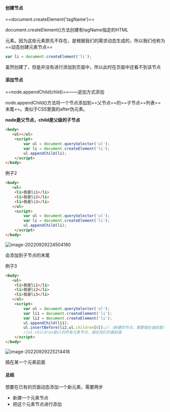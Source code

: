 #### 创建节点

==document.createElement('tagName')==

document.createElement()方法创建有tagName指定的HTML

元素。因为这些元素原先不存在，是根据我们的需求动态生成的，所以我们也称为==动态创建元素节点==

```js
var li = document.createElement('li');
```

虽然创建了，但是并没有进行添加到页面中，所以此时在页面中还看不到该节点



#### 添加节点

==node.appendChild(child)==——追加方式添加

node.appendChild()方法将一个节点添加到==父节点==的==子节点==列表==末尾==。类似于CSS里面的after伪元素。

**node是父节点，child是父级的子节点**

```html
<body>
   <ul></ul>
    <script>
        var ul = document.querySelector('ul');
        var li = document.createElement('li');
        ul.appendChild(li);
    </script>
</body>
```

例子2

```html
<body>
   <ul>
    <li>我是li1</li>
    <li>我是li2</li>
    <li>我是li3</li>
   </ul>
    <script>
        var ul = document.querySelector('ul');
        var li = document.createElement('li');
        ul.appendChild(li);
    </script>
</body>
```

![image-20220929224504180](D:\TyporaWorks\图片文件夹存放\image-20220929224504180.png)

会添加到子节点的末尾



例子3

```html
<body>
   <ul>
    <li>我是li1</li>
    <li>我是li2</li>
    <li>我是li3</li>
   </ul>
    <script>
        var ul = document.querySelector('ul');
        var li1 = document.createElement('li');
        var li2 = document.createElement('li');
        ul.appendChild(li1);
        ul.insertBefore(li2,ul.children[0]);//（新建的节点，需要插在谁前面）
        //ul.children是ul的所有元素节点，插在他们的最前面
    </script>
</body>
```

![image-20220929225214418](D:\TyporaWorks\图片文件夹存放\image-20220929225214418.png)

插在某一个元素前面



#### 总结

想要在已有的页面动态添加一个新元素，需要两步

+ 新建一个元素节点
+ 把这个元素节点进行添加